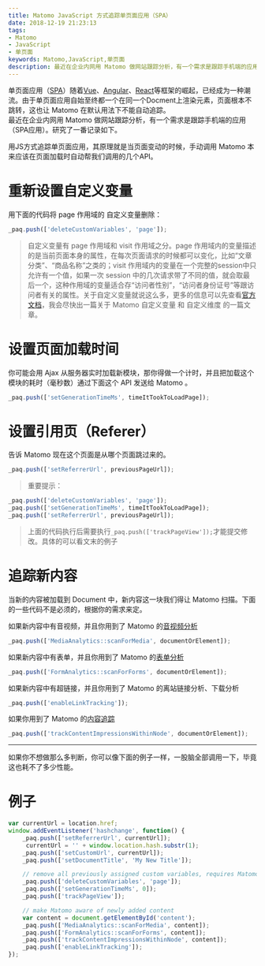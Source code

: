 ```yaml
---
title: Matomo JavaScript 方式追踪单页面应用（SPA）
date: 2018-12-19 21:23:13
tags:
- Matomo 
- JavaScript
- 单页面
keywords: Matomo,JavaScript,单页面
description: 最近在企业内网用 Matomo 做网站跟踪分析，有一个需求是跟踪手机端的应用（SPA应用）。研究了一番记录如下。
---
```

单页面应用（[SPA](https://baike.baidu.com/item/SPA/17536313)）随着[Vue](https://cn.vuejs.org/ "Vue 官方网站")、[Angular](https://angular.io/ "angular 官网")、[React](https://react.docschina.org/ "中文文档")等框架的崛起，已经成为一种潮流。由于单页面应用自始至终都一个在同一个Docment上渲染元素，页面根本不跳转，这也让 Matomo 在默认用法下不能自动追踪。  
最近在企业内网用 Matomo 做网站跟踪分析，有一个需求是跟踪手机端的应用（SPA应用）。研究了一番记录如下。  

用JS方式追踪单页面应用，其原理就是当页面变动的时候，手动调用 Matomo 本来应该在页面加载时自动帮我们调用的几个API。

# 重新设置自定义变量 #
用下面的代码将 page 作用域的 自定义变量删除：
```js
_paq.push(['deleteCustomVariables', 'page']);
```

> 自定义变量有 page 作用域和 visit 作用域之分。page 作用域内的变量描述的是当前页面本身的属性，在每次页面请求的时候都可以变化，比如“文章分类”、“商品名称”之类的；visit 作用域内的变量在一个完整的session中只允许有一个值，如果一次 session 中的几次请求带了不同的值，就会取最后一个，这种作用域的变量适合存“访问者性别”，“访问者身份证号”等跟访问者有关的属性。关于自定义变量就说这么多，更多的信息可以先查看[官方文档](https://developer.matomo.org/guides/tracking-javascript-guide#custom-variables "“自定义变量” 官方文档")，我会尽快出一篇关于 Matomo 自定义变量 和 自定义维度 的一篇文章。

# 设置页面加载时间 #
你可能会用 Ajax 从服务器实时加载新模块，那你得做一个计时，并且把加载这个模块的耗时（毫秒数）通过下面这个 API 发送给 Matomo 。
```js
_paq.push(['setGenerationTimeMs', timeItTookToLoadPage]);
```

# 设置引用页（Referer） #
告诉 Matomo 现在这个页面是从哪个页面跳过来的。
```js
_paq.push(['setReferrerUrl', previousPageUrl]);
```

>重要提示：
```js
_paq.push(['deleteCustomVariables', 'page']);
_paq.push(['setGenerationTimeMs', timeItTookToLoadPage]);
_paq.push(['setReferrerUrl', previousPageUrl]);
```
>上面的代码执行后需要执行`_paq.push(['trackPageView']);`才能提交修改。具体的可以看文末的例子
# 追踪新内容 #
当新的内容被加载到 Document 中，新内容这一块我们得让 Matomo 扫描。下面的一些代码不是必须的，根据你的需求来定。

如果新内容中有音视频，并且你用到了 Matomo 的[音视频分析](https://matomo.org/docs/media-analytics/)
```js
_paq.push(['MediaAnalytics::scanForMedia', documentOrElement]);
```
如果新内容中有表单，并且你用到了 Matomo 的[表单分析](https://matomo.org/docs/form-analytics/)
```js
_paq.push(['FormAnalytics::scanForForms', documentOrElement]);
```
如果新内容中有超链接，并且你用到了 Matomo 的离站链接分析、下载分析
```js
_paq.push(['enableLinkTracking']);
```
如果你用到了 Matomo 的[内容追踪](https://matomo.org/docs/content-tracking/)
```js
_paq.push(['trackContentImpressionsWithinNode', documentOrElement]);
```
---
如果你不想做那么多判断，你可以像下面的例子一样，一股脑全部调用一下，毕竟这也耗不了多少性能。

# 例子 #
```js
var currentUrl = location.href;
window.addEventListener('hashchange', function() {
    _paq.push(['setReferrerUrl', currentUrl]);
     currentUrl = '' + window.location.hash.substr(1);
    _paq.push(['setCustomUrl', currentUrl]);
    _paq.push(['setDocumentTitle', 'My New Title']);

    // remove all previously assigned custom variables, requires Matomo (formerly Piwik) 3.0.2
    _paq.push(['deleteCustomVariables', 'page']); 
    _paq.push(['setGenerationTimeMs', 0]);
    _paq.push(['trackPageView']);

    // make Matomo aware of newly added content
    var content = document.getElementById('content');
    _paq.push(['MediaAnalytics::scanForMedia', content]);
    _paq.push(['FormAnalytics::scanForForms', content]);
    _paq.push(['trackContentImpressionsWithinNode', content]);
    _paq.push(['enableLinkTracking']);
});

```